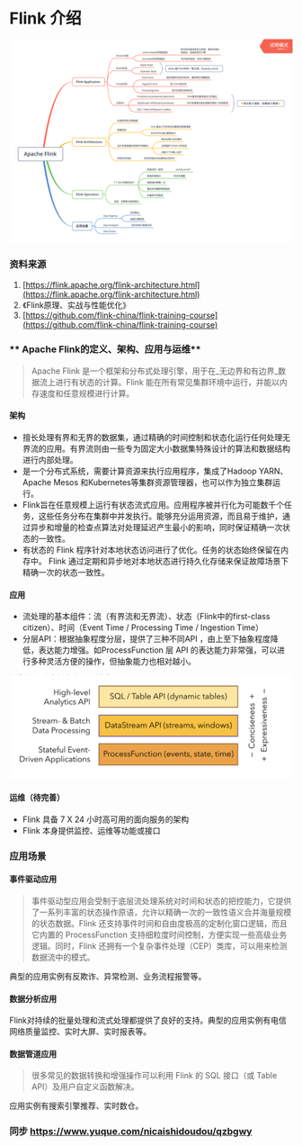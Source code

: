 # Flink 介绍

<img src="https://github.com/zzshirley/Flink--/blob/master/基础介绍/0717Flink基础.png" style="zoom:50%">

### 资料来源

1. [https://flink.apache.org/flink-architecture.html](https://flink.apache.org/flink-architecture.html)
1. 《Flink原理、实战与性能优化》
3. [https://github.com/flink-china/flink-training-course](https://github.com/flink-china/flink-training-course)
### ** Apache Flink的定义、架构、应用与运维**
> Apache Flink 是一个框架和分布式处理引擎，用于在_无边界和有边界_数据流上进行有状态的计算。Flink 能在所有常见集群环境中运行，并能以内存速度和任意规模进行计算。

#### 架构

- 擅长处理有界和无界的数据集，通过精确的时间控制和状态化运行任何处理无界流的应用。有界流则由一些专为固定大小数据集特殊设计的算法和数据结构进行内部处理。
- 是一个分布式系统，需要计算资源来执行应用程序，集成了Hadoop YARN、 Apache Mesos 和Kubernetes等集群资源管理器，也可以作为独立集群运行。
- Flink旨在任意规模上运行有状态流式应用。应用程序被并行化为可能数千个任务，这些任务分布在集群中并发执行。能够充分运用资源，而且易于维护，通过异步和增量的检查点算法对处理延迟产生最小的影响，同时保证精确一次状态的一致性。
- 有状态的 Flink 程序针对本地状态访问进行了优化。任务的状态始终保留在内存中。 Flink 通过定期和异步地对本地状态进行持久化存储来保证故障场景下精确一次的状态一致性。
#### 应用

- 流处理的基本组件：流（有界流和无界流）、状态（Flink中的first-class
citizen）、时间（Event Time / Processing Time / Ingestion Time）
- 分层API：根据抽象程度分层，提供了三种不同API ，由上至下抽象程度降低，表达能力增强。如ProcessFunction 层 API 的表达能力非常强，可以进行多种灵活方便的操作，但抽象能力也相对越小。
<img src="https://github.com/zzshirley/Flink--/blob/master/基础介绍/Flink分层API.png" style="zoom:50%">

#### 运维（待完善）

- Flink 具备 7 X 24 小时高可用的面向服务的架构
- Flink 本身提供监控、运维等功能或接口
### 应用场景
#### 事件驱动应用
> 事件驱动型应用会受制于底层流处理系统对时间和状态的把控能力，它提供了一系列丰富的状态操作原语，允许以精确一次的一致性语义合并海量规模的状态数据。Flink
> 还支持事件时间和自由度极高的定制化窗口逻辑，而且它内置的
> ProcessFunction 支持细粒度时间控制，方便实现一些高级业务逻辑。同时，Flink 还拥有一个复杂事件处理（CEP）类库，可以用来检测数据流中的模式。

典型的应用实例有反欺诈、异常检测、业务流程报警等。


#### 数据分析应用
Flink对持续的批量处理和流式处理都提供了良好的支持。典型的应用实例有电信网络质量监控、实时大屏、实时报表等。



#### 数据管道应用

> 很多常见的数据转换和增强操作可以利用 Flink 的 SQL 接口（或 Table API）及用户自定义函数解决。

应用实例有搜索引擎推荐、实时数仓。

### 同步 https://www.yuque.com/nicaishidoudou/qzbgwy
